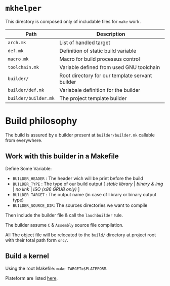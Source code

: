 `mkhelper`
==========

This directory is composed only of includable files for `make` work.

| Path                 | Description                                      |
|--------------------- |--------------------------------------------------|
| `arch.mk`            | List of handled target                           |
| `def.mk`             | Definition of static build variable              |
| `macro.mk`           | Macro for build processus control                |
| `toolchain.mk`       | Variable defined from used GNU toolchain         |
| `builder/`           | Root directory for our template servant builder  |
| `builder/def.mk`     | Variabale definition for the builder             |
| `builder/builder.mk` | The project template builder                     |

# Build philosophy

The build is assured by a builder present at `builder/builder.mk` callable from everywhere.

## Work with this builder in a Makefile

Define Some Variable:

  - `BUILDER_HEADER`    : The header wich will be print before the build
  - `BUILDER_TYPE`      : The type of our build output [ *static library* | *binary & img* | *no link* | *ISO (x86 GRUB only)* ]
  - `BUILDER_TARGET`    : The output name (in case of library or binary output type)
  - `BUILDER_SOURCE_DIR`: The sources directories we want to compile

Then include the builder file & call the `lauchbuilder` rule.

The builder assume `C` & `Assembly` source file compilation.

All The object file will be relocated to the `build/` directory at project root with their total path form `src/`.

## Build a kernel

Using the root Makefile: `make TARGET=$PLATEFORM`.

Plateform are listed [here](../src/target/README.md).